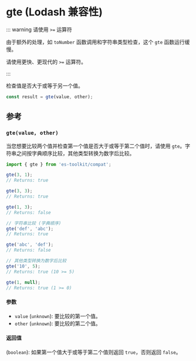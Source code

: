 # gte (Lodash 兼容性)

::: warning 请使用 `>=` 运算符

由于额外的处理，如 `toNumber` 函数调用和字符串类型检查，这个 `gte` 函数运行缓慢。

请使用更快、更现代的 `>=` 运算符。

:::

检查值是否大于或等于另一个值。

```typescript
const result = gte(value, other);
```

## 参考

### `gte(value, other)`

当您想要比较两个值并检查第一个值是否大于或等于第二个值时，请使用 `gte`。字符串之间按字典顺序比较，其他类型转换为数字后比较。

```typescript
import { gte } from 'es-toolkit/compat';

gte(3, 1);
// Returns: true

gte(3, 3);
// Returns: true

gte(1, 3);
// Returns: false

// 字符串比较 (字典顺序)
gte('def', 'abc');
// Returns: true

gte('abc', 'def');
// Returns: false

// 其他类型转换为数字后比较
gte('10', 5);
// Returns: true (10 >= 5)

gte(1, null);
// Returns: true (1 >= 0)
```

#### 参数

- `value` (`unknown`): 要比较的第一个值。
- `other` (`unknown`): 要比较的第二个值。

#### 返回值

(`boolean`): 如果第一个值大于或等于第二个值则返回 `true`，否则返回 `false`。
